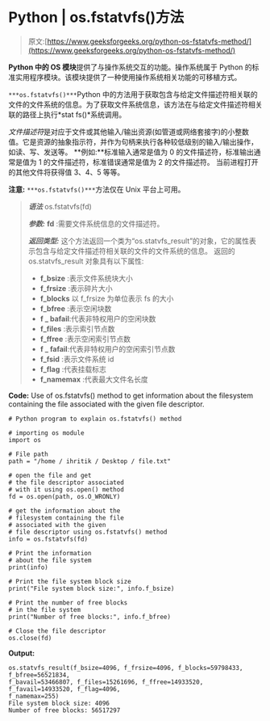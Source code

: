 # Python | os.fstatvfs()方法

> 原文:[https://www.geeksforgeeks.org/python-os-fstatvfs-method/](https://www.geeksforgeeks.org/python-os-fstatvfs-method/)

**Python 中的 OS 模块**提供了与操作系统交互的功能。操作系统属于 Python 的标准实用程序模块。该模块提供了一种使用操作系统相关功能的可移植方式。

`***os.fstatvfs()***`Python 中的方法用于获取包含与给定文件描述符相关联的文件的文件系统的信息。为了获取文件系统信息，该方法在与给定文件描述符相关联的路径上执行*stat fs()*系统调用。

*文件描述符*是对应于文件或其他输入/输出资源(如管道或网络套接字)的小整数值。它是资源的抽象指示符，并作为句柄来执行各种较低级别的输入/输出操作，如读、写、发送等。
**例如:**标准输入通常是值为 0 的文件描述符，标准输出通常是值为 1 的文件描述符，标准错误通常是值为 2 的文件描述符。
当前进程打开的其他文件将获得值 3、4、5 等等。

**注意:** `***os.fstatvfs()***`方法仅在 Unix 平台上可用。

> ***语法*** os.fstatvfs(fd)
> 
> ***参数:***
> **fd** :需要文件系统信息的文件描述符。
> 
> ***返回类型:*** 这个方法返回一个类为“os.statvfs_result”的对象，它的属性表示包含与给定文件描述符相关联的文件的文件系统的信息。
> 返回的 os.statvfs_result 对象具有以下属性:
> 
> *   **f_bsize** :表示文件系统块大小
> *   **f_frsize** :表示碎片大小
> *   **f_blocks** 以 f_frsize 为单位表示 fs 的大小
> *   **f_bfree** :表示空闲块数
> *   **f _ bafail**:代表非特权用户的空闲块数
> *   **f_files** :表示索引节点数
> *   **f_ffree** :表示空闲索引节点数
> *   **f _ fafail**:代表非特权用户的空闲索引节点数
> *   **f_fsid** :表示文件系统 id
> *   **f_flag** :代表挂载标志
> *   **f_namemax** :代表最大文件名长度

**Code:** Use of os.fstatvfs() method to get information about the filesystem containing the file associated with the given file descriptor.

```
# Python program to explain os.fstatvfs() method 

# importing os module 
import os

# File path 
path = "/home / ihritik / Desktop / file.txt"

# open the file and get
# the file descriptor associated
# with it using os.open() method
fd = os.open(path, os.O_WRONLY)

# get the information about the
# filesystem containing the file
# associated with the given
# file descriptor using os.fstatvfs() method
info = os.fstatvfs(fd)

# Print the information
# about the file system
print(info)

# Print the file system block size
print("File system block size:", info.f_bsize)

# Print the number of free blocks
# in the file system
print("Number of free blocks:", info.f_bfree)

# Close the file descriptor
os.close(fd)
```

**Output:**

```
os.statvfs_result(f_bsize=4096, f_frsize=4096, f_blocks=59798433, f_bfree=56521834,
f_bavail=53466807, f_files=15261696, f_ffree=14933520, f_favail=14933520, f_flag=4096,
f_namemax=255)
File system block size: 4096
Number of free blocks: 56517297

```